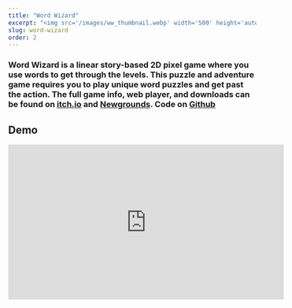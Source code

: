 ```yaml
---
title: "Word Wizard"
excerpt: "<img src='/images/ww_thumbnail.webp' width='500' height='auto'>"
slug: word-wizard
order: 2
---
```

### Word Wizard is a linear story-based 2D pixel game where you use words to get through the levels. This puzzle and adventure game requires you to play unique word puzzles and get past the action. The full game info, web player, and downloads can be found on [itch.io](https://sidvenkatayogi.itch.io/word-wizard) and [Newgrounds](https://www.newgrounds.com/portal/view/899710). Code on [Github](https://github.com/sidvenkatayogi/Word-Wizard-NLC)

## Demo
<iframe width="560" height="315" src="https://www.youtube.com/embed/bWH3mcLmwJU?si=r3d3pXjIF69P0Ru6" title="YouTube video player" frameborder="0" allow="accelerometer; autoplay; clipboard-write; encrypted-media; gyroscope; picture-in-picture; web-share" referrerpolicy="strict-origin-when-cross-origin" allowfullscreen></iframe>